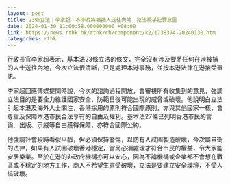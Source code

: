 ```yaml
---
layout: post
title: 23條立法｜李家超：不涉及將被捕人送往內地　犯法視乎犯罪意圖
date: 2024-01-30 11:00:58.000000000 +08:00
link: https://news.rthk.hk/rthk/ch/component/k2/1738374-20240130.htm
categories: rthk
---
```


行政長官李家超表示，基本法23條立法的條文，完全沒有涉及要將任何在港被捕的人士送往內地，今次立法很清晰，只是處理本港事務，並按本港法律在港接受審訊。

李家超回應傳媒提問時說，今次的諮詢過程開放，會審視所有收集到的意見，強調立法目的是要全力維護國家安全，防範日後可能出現的威脅或破壞。他說明白立法引起本港及海外人士關注，香港採用的原則符合國際原則，亦與其他國家一樣，會尊重及保障本港市民合法享有的自由及權利。基本法27條已列明香港市民的言論、出版、示威等自由獲得保障，亦符合國際公約。

他強調社會現時看似平靜，但必須保持警惕，以防有人試圖製造破壞，今次屬自衛的法律，如果有人試圖破壞香港穩定，當局必須處理才符合市民的權益，令大家能安居樂業。至於在港的非政府機構亦可以安心，因為不論機構或企業都不會想在戰區或不穩定的地方工作，商人不希望生意受破壞，立法是要建立安全環境，不受人搞破壞。
